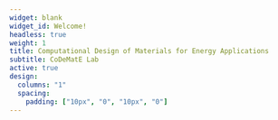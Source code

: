 ```yaml
---
widget: blank
widget_id: Welcome!
headless: true
weight: 1
title: Computational Design of Materials for Energy Applications
subtitle: CoDeMatE Lab
active: true
design:
  columns: "1"
  spacing:
    padding: ["10px", "0", "10px", "0"]
---
```

